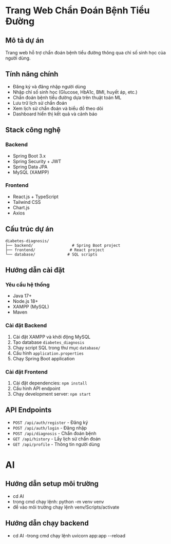 # Trang Web Chẩn Đoán Bệnh Tiểu Đường

## Mô tả dự án
Trang web hỗ trợ chẩn đoán bệnh tiểu đường thông qua chỉ số sinh học của người dùng.

## Tính năng chính
- Đăng ký và đăng nhập người dùng
- Nhập chỉ số sinh học (Glucose, HbA1c, BMI, huyết áp, etc.)
- Chẩn đoán bệnh tiểu đường dựa trên thuật toán ML
- Lưu trữ lịch sử chẩn đoán
- Xem lịch sử chẩn đoán và biểu đồ theo dõi
- Dashboard hiển thị kết quả và cảnh báo

## Stack công nghệ
### Backend
- Spring Boot 3.x
- Spring Security + JWT
- Spring Data JPA
- MySQL (XAMPP)

### Frontend
- React.js + TypeScript
- Tailwind CSS
- Chart.js
- Axios

## Cấu trúc dự án
```
diabetes-diagnosis/
├── backend/                 # Spring Boot project
├── frontend/               # React project
└── database/              # SQL scripts
```

## Hướng dẫn cài đặt

### Yêu cầu hệ thống
- Java 17+
- Node.js 18+
- XAMPP (MySQL)
- Maven

### Cài đặt Backend
1. Cài đặt XAMPP và khởi động MySQL
2. Tạo database `diabetes_diagnosis`
3. Chạy script SQL trong thư mục `database/`
4. Cấu hình `application.properties`
5. Chạy Spring Boot application

### Cài đặt Frontend
1. Cài đặt dependencies: `npm install`
2. Cấu hình API endpoint
3. Chạy development server: `npm start`

## API Endpoints
- `POST /api/auth/register` - Đăng ký
- `POST /api/auth/login` - Đăng nhập
- `POST /api/diagnosis` - Chẩn đoán bệnh
- `GET /api/history` - Lấy lịch sử chẩn đoán
- `GET /api/profile` - Thông tin người dùng

# AI

## Hướng dẫn setup môi trường
- cd AI
- trong cmd chạy lệnh: python -m venv venv
- để vào môi trường chạy lệnh venv/Scripts/activate

## Hướng dẫn chạy backend
- cd AI
-trong cmd chạy lệnh uvicorn app:app --reload

